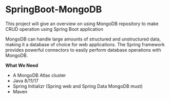 # SpringBoot-MongoDB
This project will give an overview on using MongoDB repository to make CRUD operation using Spring Boot application

MongoDB can handle large amounts of structured and unstructured data, making it a database of choice for web applications. The Spring framework provides powerful connectors to easily perform database operations with MongoDB.

**What We Need**
* A MongoDB Atlas cluster
* Java 8/11/17
* Spring Initializr (Spring web and Spring Data MongoDB must)
* Maven